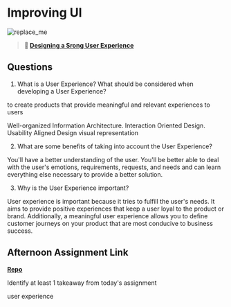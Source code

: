 # Improving UI

![replace_me](https://codeworks.blob.core.windows.net/public/assets/img/illustrations/placeholder.svg)

> **📖 [Designing a Srong User Experience](https://codeworksacademy.com/fs-student-guide/resources/wk7/03-Creating-Good-UX)**

## Questions

1. What is a User Experience? What should be considered when developing a User Experience?

 to create products that provide meaningful and relevant experiences to users

 Well-organized Information Architecture.
Interaction Oriented Design.
Usability Aligned Design
visual representation

2. What are some benefits of taking into account the User Experience?

You'll have a better understanding of the user. You'll be better able to deal with the user's emotions, requirements, requests, and needs and can learn everything else necessary to provide a better solution.


3. Why is the User Experience important?

User experience is important because it tries to fulfill the user's needs. It aims to provide positive experiences that keep a user loyal to the product or brand. Additionally, a meaningful user experience allows you to define customer journeys on your product that are most conducive to business success.

## Afternoon Assignment Link

**[Repo](https://github.com/ZachYentsch/planIt.git)**

Identify at least 1 takeaway from today's assignment

user experience